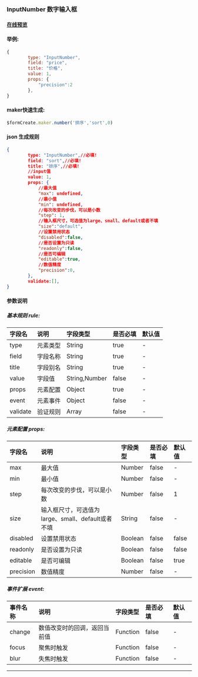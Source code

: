 ### InputNumber 数字输入框

#### [在线预览](https://jsrun.net/xehKp/edit)

#### 举例:
```js
{
        type: "InputNumber",
        field: "price",
        title: "价格",
        value: 1,
        props: {
            "precision":2 
        },
}
```

#### maker快速生成:
```js
$formCreate.maker.number('排序','sort',0)
```

#### json 生成规则
```json
{
        type: "InputNumber",//必填!
        field: "sort",//必填!
        title: "排序",//必填!
        //input值
        value: 1,
        props: {
        	//最大值
            "max": undefined,
            //最小值
            "min": undefined,
            //每次改变的步伐，可以是小数
            "step": 1,
            //输入框尺寸，可选值为large、small、default或者不填
            "size":"default",
            //设置禁用状态
            "disabled":false,
            //是否设置为只读
            "readonly":false,
            //是否可编辑
            "editable":true,
            //数值精度
            "precision":0,
        },
        validate:[],
}
```

#### 参数说明
##### 基本规则 rule:

| 字段名 | 说明 | 字段类型 | 是否必填 | 默认值 |
| :--- | :--- | :--- | :--- | :--- |
| type | 元素类型 | String | true | - |
| field | 字段名称 | String | true | - |
| title | 字段别名 | String | true | - |
| value | 字段值 | String,Number | false | - |
| props | 元素配置 | Object | true | - |
| event | 元素事件 | Object | false | - |
| validate | 验证规则 | Array | false | - |

##### 元素配置 props:

| 字段名 | 说明 | 字段类型 | 是否必填 | 默认值 |
| :--- | :--- | :--- | :--- | :--- |
| max | 最大值 | Number | false | - |
| min | 最小值 | Number | false | - |
| step | 每次改变的步伐，可以是小数 | Number | false | 1 |
| size | 输入框尺寸，可选值为large、small、default或者不填 | String | false | - |
| disabled | 设置禁用状态 | Boolean | false | false |
| readonly | 是否设置为只读 | Boolean | false | false |
| editable | 是否可编辑 | Boolean | false | true |
| precision | 数值精度 | Number | false | - |

##### 事件扩展 event:

| 事件名称 | 说明 | 字段类型 | 是否必填 | 默认值 |
| :--- | :--- | :--- | :--- | :--- |
| change | 数值改变时的回调，返回当前值 | Function | false | - |
| focus | 聚焦时触发 | Function | false | - |
| blur | 失焦时触发 | Function | false | - |

---




